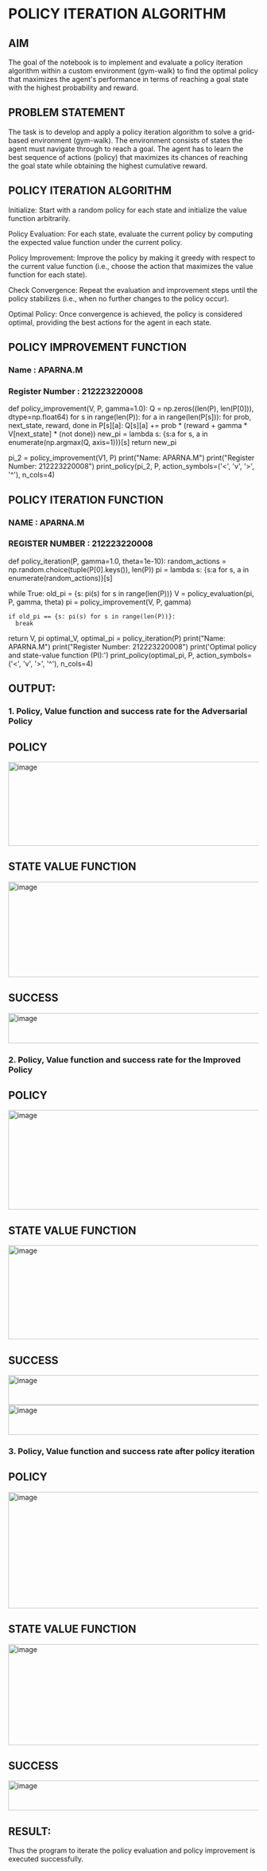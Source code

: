 # POLICY ITERATION ALGORITHM

## AIM
The goal of the notebook is to implement and evaluate a policy iteration algorithm within a custom environment (gym-walk) to find the optimal policy that maximizes the agent's performance in terms of reaching a goal state with the highest probability and reward.
## PROBLEM STATEMENT
The task is to develop and apply a policy iteration algorithm to solve a grid-based environment (gym-walk). The environment consists of states the agent must navigate through to reach a goal. The agent has to learn the best sequence of actions (policy) that maximizes its chances of reaching the goal state while obtaining the highest cumulative reward.
## POLICY ITERATION ALGORITHM
Initialize: Start with a random policy for each state and initialize the value function arbitrarily.

Policy Evaluation: For each state, evaluate the current policy by computing the expected value function under the current policy.

Policy Improvement: Improve the policy by making it greedy with respect to the current value function (i.e., choose the action that maximizes the value function for each state).

Check Convergence: Repeat the evaluation and improvement steps until the policy stabilizes (i.e., when no further changes to the policy occur).

Optimal Policy: Once convergence is achieved, the policy is considered optimal, providing the best actions for the agent in each state.

## POLICY IMPROVEMENT FUNCTION
### Name : APARNA.M
### Register Number : 212223220008
def policy_improvement(V, P, gamma=1.0):
    Q = np.zeros((len(P), len(P[0])), dtype=np.float64)
    for s in range(len(P)):
      for a in range(len(P[s])):
        for prob, next_state, reward, done in P[s][a]:
          Q[s][a] += prob * (reward + gamma * V[next_state] * (not done))
    new_pi = lambda s: {s:a for s, a in enumerate(np.argmax(Q, axis=1))}[s]
    return new_pi

pi_2 = policy_improvement(V1, P)
print("Name: APARNA.M")
print("Register Number: 212223220008")
print_policy(pi_2, P, action_symbols=('<', 'v', '>', '^'), n_cols=4)

## POLICY ITERATION FUNCTION
### NAME : APARNA.M
### REGISTER NUMBER : 212223220008
def policy_iteration(P, gamma=1.0, theta=1e-10):
  random_actions = np.random.choice(tuple(P[0].keys()), len(P))
  pi = lambda s: {s:a for s, a in enumerate(random_actions)}[s]

  while True:
    old_pi = {s: pi(s) for s in range(len(P))}
    V = policy_evaluation(pi, P, gamma, theta)
    pi = policy_improvement(V, P, gamma)

    if old_pi == {s: pi(s) for s in range(len(P))}:
      break

  return V, pi
optimal_V, optimal_pi = policy_iteration(P)
print("Name: APARNA.M")
print("Register Number: 212223220008")
print('Optimal policy and state-value function (PI):')
print_policy(optimal_pi, P, action_symbols=('<', 'v', '>', '^'), n_cols=4)



## OUTPUT:
### 1. Policy, Value function and success rate for the Adversarial Policy
## POLICY


<img width="840" height="169" alt="image" src="https://github.com/user-attachments/assets/7260bfd6-ba1f-4b67-a390-0cf9c1a8f06f" />


## STATE VALUE FUNCTION


<img width="774" height="192" alt="image" src="https://github.com/user-attachments/assets/443335df-2e70-42f2-b2c8-878c1ce55362" />


## SUCCESS


<img width="1167" height="61" alt="image" src="https://github.com/user-attachments/assets/1eb4e973-58d6-4756-b05a-6adbd0c7abb1" />



### 2. Policy, Value function and success rate for the Improved Policy

## POLICY


<img width="781" height="200" alt="image" src="https://github.com/user-attachments/assets/cce68d2c-13f2-40a1-bb0a-778ffc3b5607" />


## STATE VALUE FUNCTION

<img width="908" height="189" alt="image" src="https://github.com/user-attachments/assets/f7e61fdc-4205-401c-a825-7be7a1c436a5" />


## SUCCESS

<img width="1002" height="60" alt="image" src="https://github.com/user-attachments/assets/3c189924-07a7-4255-ab51-5743bc1e6b27" />


<img width="872" height="60" alt="image" src="https://github.com/user-attachments/assets/6c9d71f2-0b55-4b69-acf6-0c9b9f97e3bd" />





### 3. Policy, Value function and success rate after policy iteration

## POLICY


<img width="909" height="234" alt="image" src="https://github.com/user-attachments/assets/c88efe5f-2244-41db-bb42-63d94bdbb843" />


## STATE VALUE FUNCTION


<img width="796" height="203" alt="image" src="https://github.com/user-attachments/assets/ec8d3e61-6c03-45f4-ab73-2f6115dbc11a" />


## SUCCESS


<img width="1029" height="60" alt="image" src="https://github.com/user-attachments/assets/debdb9c5-c391-4470-b0d7-79f029f8a975" />



## RESULT:
Thus the program to iterate the policy evaluation and policy improvement is executed successfully.
